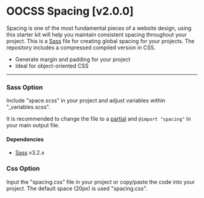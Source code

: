 OOCSS Spacing [v2.0.0]
===============================

Spacing is one of the most fundamental pieces of a website design, using this starter kit will help you maintain consistent spacing throughout your project. This is a [Sass](http://sass-lang.com/) file for creating global spacing for your projects. The repository includes a compressed compiled version in CSS.

* Generate margin and padding for your project
* Ideal for object-oriented CSS

---

### Sass Option
Include "space.scss" in your project and adjust variables within "_variables.scss".

It is recommended to change the file to a [partial](http://sass-lang.com/documentation/file.SASS_REFERENCE.html#partials) and `@import "spacing"` in your main output file.

#### Dependencies
* [Sass](http://sass-lang.com/) v3.2.x

### Css Option
Input the "spacing.css" file in your project or copy/paste the code into your project. The default space (20px) is used "spacing.css".